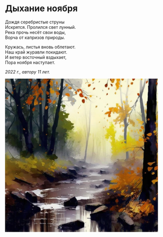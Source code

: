 # Дыхание ноября

Дождя серебристые струны  
Искрятся. Пролился свет лунный.  
Река прочь несёт свои воды,  
Ворча от капризов природы.

Кружась, листья вновь облетают.  
Наш край журавли покидают.  
И ветер восточный вздыхает,  
Пора ноября наступает.

*2022 г., автору 11 лет.*

![Осень](../images/autumn.jpg)
